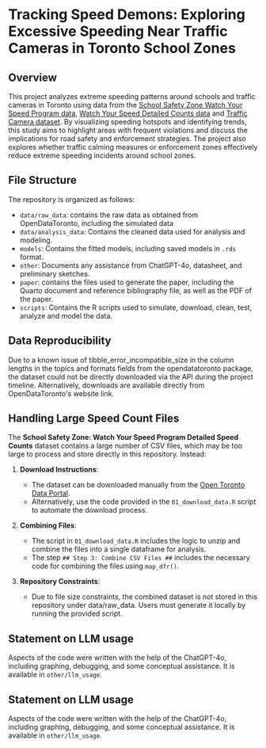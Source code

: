 # Tracking Speed Demons: Exploring Excessive Speeding Near Traffic Cameras in Toronto School Zones

## Overview

This project analyzes extreme speeding patterns around schools and traffic cameras in Toronto using data from the [School Safety Zone Watch Your Speed Program data](https://open.toronto.ca/dataset/school-safety-zone-watch-your-speed-program-locations/), [Watch Your Speed Detailed Counts data](https://open.toronto.ca/dataset/school-safety-zone-watch-your-speed-program-detailed-speed-counts/) and [Traffic Camera dataset](https://open.toronto.ca/dataset/traffic-cameras/). By visualizing speeding hotspots and identifying trends, this study aims to highlight areas with frequent violations and discuss the implications for road safety and enforcement strategies. The project also explores whether traffic calming measures or enforcement zones effectively reduce extreme speeding incidents around school zones.


## File Structure

The repository is organized as follows:

- `data/raw_data`: contains the raw data as obtained from OpenDataToronto, including the simulated data
- `data/analysis_data`: Contains the cleaned data used for analysis and modeling.
- `models`: Contains the fitted models, including saved models in `.rds` format.
- `other`: Documents any assistance from ChatGPT-4o, datasheet, and preliminary sketches.
- `paper`: contains the files used to generate the paper, including the Quarto document and reference bibliography file, as well as the PDF of the paper.
- `scripts`: Contains the R scripts used to simulate, download, clean, test, analyze and model the data.

## Data Reproducibility

Due to a known issue of tibble_error_incompatible_size in the column lengths in the topics and formats fields from the opendatatoronto package, the dataset could not be directly downloaded via the API during the project timeline. Alternatively, downloads are available directly from OpenDataToronto's website link.


## Handling Large Speed Count Files
The **School Safety Zone: Watch Your Speed Program Detailed Speed Counts** dataset contains a large number of CSV files, which may be too large to process and store directly in this repository. Instead:

1. **Download Instructions**:
   - The dataset can be downloaded manually from the [Open Toronto Data Portal](https://open.toronto.ca/dataset/school-safety-zone-watch-your-speed-program-detailed-speed-counts/).
   - Alternatively, use the code provided in the `01_download_data.R` script to automate the download process.

2. **Combining Files**:
   - The script in `01_download_data.R` includes the logic to unzip and combine the files into a single dataframe for analysis.
   - The step `## Step 3: Combine CSV Files ##` includes the necessary code for combining the files using `map_dfr()`.

3. **Repository Constraints**:
   - Due to file size constraints, the combined dataset is not stored in this repository under data/raw_data. Users must generate it locally by running the provided script.
## Statement on LLM usage

Aspects of the code were written with the help of the ChatGPT-4o, including graphing, debugging, and some conceptual assistance. It is available in `other/llm_usage`.

## Statement on LLM usage

Aspects of the code were written with the help of the ChatGPT-4o, including graphing, debugging, and some conceptual assistance. It is available in `other/llm_usage`.
